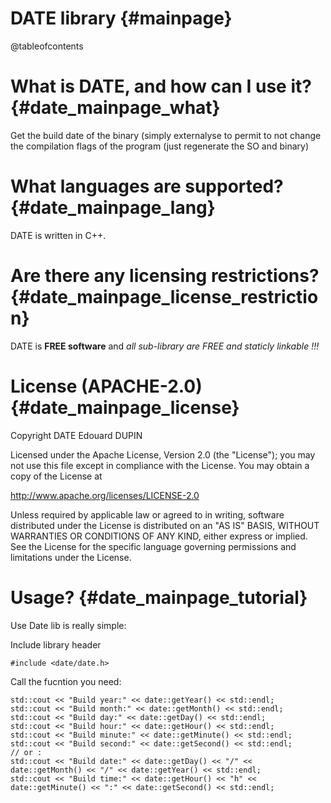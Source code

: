 DATE library                                {#mainpage}
===============

@tableofcontents

What is DATE, and how can I use it?         {#date_mainpage_what}
====================================

Get the build date of the binary (simply externalyse to permit to not change the compilation flags of the program (just regenerate the SO and binary)

What languages are supported?                 {#date_mainpage_lang}
=============================

DATE is written in C++.

Are there any licensing restrictions?         {#date_mainpage_license_restriction}
=====================================

DATE is **FREE software** and _all sub-library are FREE and staticly linkable !!!_

License (APACHE-2.0)                          {#date_mainpage_license}
====================

Copyright DATE Edouard DUPIN

Licensed under the Apache License, Version 2.0 (the "License");
you may not use this file except in compliance with the License.
You may obtain a copy of the License at

<http://www.apache.org/licenses/LICENSE-2.0>

Unless required by applicable law or agreed to in writing, software
distributed under the License is distributed on an "AS IS" BASIS,
WITHOUT WARRANTIES OR CONDITIONS OF ANY KIND, either express or implied.
See the License for the specific language governing permissions and
limitations under the License.


Usage?                                         {#date_mainpage_tutorial}
======

Use Date lib is really simple:

Include library header
```{.cpp}
#include <date/date.h>
```
Call the fucntion you need:
```{.cpp}
std::cout << "Build year:" << date::getYear() << std::endl;
std::cout << "Build month:" << date::getMonth() << std::endl;
std::cout << "Build day:" << date::getDay() << std::endl;
std::cout << "Build hour:" << date::getHour() << std::endl;
std::cout << "Build minute:" << date::getMinute() << std::endl;
std::cout << "Build second:" << date::getSecond() << std::endl;
// or :
std::cout << "Build date:" << date::getDay() << "/" << date::getMonth() << "/" << date::getYear() << std::endl;
std::cout << "Build time:" << date::getHour() << "h" << date::getMinute() << ":" << date::getSecond() << std::endl;
```

